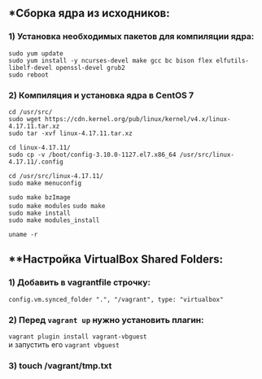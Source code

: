 ## \*Сборка ядра из исходников:
### 1) Установка необходимых пакетов для компиляции ядра:
`sudo yum update`  
`sudo yum install -y ncurses-devel make gcc bc bison flex elfutils-libelf-devel openssl-devel grub2`  
`sudo reboot`  

### 2) Компиляция и установка ядра ​​в CentOS 7
`cd /usr/src/`  
`sudo wget https://cdn.kernel.org/pub/linux/kernel/v4.x/linux-4.17.11.tar.xz`  
`sudo tar -xvf linux-4.17.11.tar.xz`  
  
`cd linux-4.17.11/`  
`sudo cp -v /boot/config-3.10.0-1127.el7.x86_64 /usr/src/linux-4.17.11/.config`  
  
`cd /usr/src/linux-4.17.11/`  
`sudo make menuconfig`  
  
`sudo make bzImage`  
`sudo make modules`
`sudo make`  
`sudo make install`  
`sudo make modules_install`  
  
`uname -r`  

## \*\*Настройка VirtualBox Shared Folders:

### 1) Добавить в vagrantfile строчку: 
`config.vm.synced_folder ".", "/vagrant", type: "virtualbox"`  
### 2) Перед `vagrant up` нужно установить плагин:
`vagrant plugin install vagrant-vbguest`  
и запустить его `vagrant vbguest`
### 3) touch /vagrant/tmp.txt
